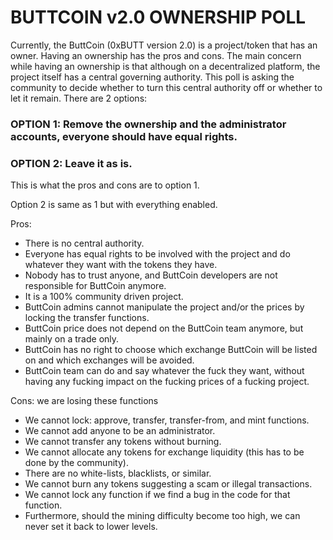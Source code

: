# BUTTCOIN v2.0 OWNERSHIP POLL

Currently, the ButtCoin (0xBUTT version 2.0) is a project/token that has an owner. Having an ownership has the pros and cons. The main concern while having an ownership is that although on a decentralized platform, the project itself has a central governing authority. This poll is asking the community to decide whether to turn this central authority off or whether to let it remain. There are 2 options:

### OPTION 1: Remove the ownership and the administrator accounts, everyone should have equal rights.

### OPTION 2: Leave it as is.

This is what the pros and cons are to option 1.

Option 2 is same as 1 but with everything enabled.

Pros: 
- There is no central authority.
- Everyone has equal rights to be involved with the project and do whatever they want with the tokens they have. 
- Nobody has to trust anyone, and ButtCoin developers are not responsible for ButtCoin anymore. 
- It is a 100% community driven project. 
- ButtCoin admins cannot manipulate the project and/or the prices by locking the transfer functions. 
- ButtCoin price does not depend on the ButtCoin team anymore, but mainly on a trade only. 
- ButtCoin has no right to choose which exchange ButtCoin will be listed on and which exchanges will be avoided.
- ButtCoin team can do and say whatever the fuck they want, without having any fucking impact on the fucking prices of a fucking project.

Cons: we are losing these functions
- We cannot lock: approve, transfer, transfer-from, and mint functions.
- We cannot add anyone to be an administrator.
- We cannot transfer any tokens without burning.
- We cannot allocate any tokens for exchange liquidity (this has to be done by the community).
- There are no white-lists, blacklists, or similar.
- We cannot burn any tokens suggesting a scam or illegal transactions.
- We cannot lock any function if we find a bug in the code for that function.
- Furthermore, should the mining difficulty become too high, we can never set it back to lower levels.
